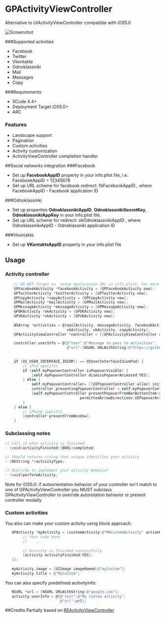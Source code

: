 GPActivityViewController
========================

Alternative to UIActivityViewController compatible with iOS5.0

![Screenshot](https://github.com/gpinigin/GPActivityViewController/raw/master/Activities.png)


###Supported activities
* Facebook
* Twitter
* Vkontakte
* Odnoklassniki
* Mail
* Messages
* Copy


###Requirements
* XCode 4.4+
* Deployment Target iOS5.0+
* ARC
 

### Features
* Landscape support
* Pagination
* Custom activities
* Activity customization
* ActivityViewController completion handler


##Social networks integration
###Facebook
* Set up **FacebookAppID** property in your info.plist file, i.e.  FacebookAppID = 12345678
* Set up URL scheme for facebook redirect: fbFacebookAppID , where FacebookAppID - Facebook application ID

###Odnoklassniki
* Set up properties **OdnoklassnikiAppID**, **OdnoklassnikiSecretKey**, **OdnoklassnikiAppKey** in your info.plist file.
* Set up URL scheme for redirect: okOdnoklassnikiAppID , where OdnoklassnikiAppID - Odnoklassniki application ID

###Vkontakte
* Set up **VKontakteAppID** property in your info.plist file


## Usage
### Activity controller
``` objective-c
    // DO NOT forget to  setup application IDs in info.plist. For more info see README.md
    GPFacebookActivity *facebookActivity = [GPFacebookActivity new];
    GPTwitterActivity *twitterActivity = [GPTwitterActivity new];
    GPCopyActivity *copyActivity = [GPCopyActivity new];
    GPMailActivity *mailActivity = [GPMailActivity new];
    GPMessageActivity *messageActivity = [GPMessageActivity new];
    GPOKActivity *okActivity = [GPOKActivity new];
    GPVKActivity *vkActivity = [GPVKActivity new];
    
    NSArray *activities = @[mailActivity, messageActivity, facebookActivity, twitterActivity,
                            vkActivity, okActivity, copyActivity];
    GPActivityViewController *controller = [[GPActivityViewController alloc] initWithactivities:activities];

    controller.userInfo = @{@"text":@"Message to pass to activities",
                            @"url":[NSURL URLWithString:@"https://github.com/gpinigin"]};
    
    
    if (UI_USER_INTERFACE_IDIOM() == UIUserInterfaceIdiomPad) {
        // iPad specific
        if (self.myPopoverController.isPopoverVisible) {
            [self.myPopoverController dismissPopoverAnimated:YES];
        } else {        
            self.myPopoverController= [[UIPopoverController alloc] initWithContentViewController:controller];
            controller.presentingPopoverController = self.myPopoverController;
            [self.myPopoverController presentPopoverFromBarButtonItem:self.myNavigationBarButton
                                  permittedArrowDirections:UIPopoverArrowDirectionAny animated:YES];
        }
    } else {
        // iPhone specific
        [controller presentFromWindow];
    }
```

### Subclassing notes
``` objective-c
// Call it when activity is finished
- (void)activityFinished:(BOOL)completed;

// Should returns string that unique identifies your activity
- (NSString *)activityType;

// Override to implement your activity behavior
- (void)performActivity;
```

Note for iOS5.0: if autoorientation behavior of your controller isn't match to one of GPActivityViewController you MUST subclass GPActivityViewController to override autorotation behavior or present controller modally

### Custom activities
You also can make your custom activity using block approach:
``` objective-c
   GPActivity *myActivity = [customActivity:@"MACustomActivity" actionHandler:^(GPActivity *activity, NSDictionary *userInfo) {
        // Your code here
        //    ...
        
        // Activity is finished successfully
        [activity activityFinished:YES];
   }];
   
   myActivity.image = [UIImage imageNamed:@"myCustom"];
   myActivity.title = @"MyCustom";
```

You can also specify predefined acitivityInfo:
``` objective-c
   NSURL *url = [NSURL URLWithString:@"google.com"];
   activity.userInfo = @{@"text":@"My custom activity",
                         @"url":url};
```

##Credits
Partially based on [REActivityViewController](https://github.com/romaonthego/REActivityViewController)
